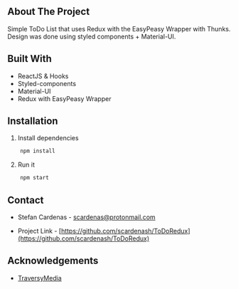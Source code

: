 ## About The Project

Simple ToDo List that uses Redux with the EasyPeasy Wrapper with Thunks. Design
was done using styled components + Material-UI.

## Built With

- ReactJS & Hooks
- Styled-components
- Material-UI
- Redux with EasyPeasy Wrapper

## Installation

1.  Install dependencies

```sh
    npm install
```

2.  Run it

```sh
    npm start
```

## Contact

- Stefan Cardenas - scardenas@protonmail.com

- Project Link -
  [https://github.com/scardenash/ToDoRedux](https://github.com/scardenash/ToDoRedux)

## Acknowledgements

- [TraversyMedia](https://www.youtube.com/watch?v=cSUt8b2qapM)
